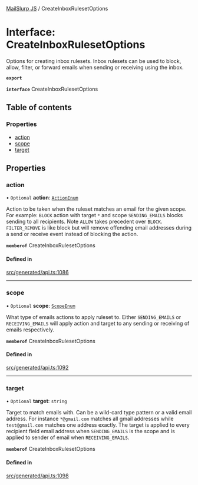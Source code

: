 [MailSlurp JS](../README.md) / CreateInboxRulesetOptions

# Interface: CreateInboxRulesetOptions

Options for creating inbox rulesets. Inbox rulesets can be used to block, allow, filter, or forward emails when sending or receiving using the inbox.

**`export`**

**`interface`** CreateInboxRulesetOptions

## Table of contents

### Properties

- [action](CreateInboxRulesetOptions.md#action)
- [scope](CreateInboxRulesetOptions.md#scope)
- [target](CreateInboxRulesetOptions.md#target)

## Properties

### action

• `Optional` **action**: [`ActionEnum`](../enums/CreateInboxRulesetOptions.ActionEnum.md)

Action to be taken when the ruleset matches an email for the given scope. For example: `BLOCK` action with target `*` and scope `SENDING_EMAILS` blocks sending to all recipients. Note `ALLOW` takes precedent over `BLOCK`. `FILTER_REMOVE` is like block but will remove offending email addresses during a send or receive event instead of blocking the action.

**`memberof`** CreateInboxRulesetOptions

#### Defined in

[src/generated/api.ts:1086](https://github.com/mailslurp/mailslurp-client/blob/5a5ba59/src/generated/api.ts#L1086)

___

### scope

• `Optional` **scope**: [`ScopeEnum`](../enums/CreateInboxRulesetOptions.ScopeEnum.md)

What type of emails actions to apply ruleset to. Either `SENDING_EMAILS` or `RECEIVING_EMAILS` will apply action and target to any sending or receiving of emails respectively.

**`memberof`** CreateInboxRulesetOptions

#### Defined in

[src/generated/api.ts:1092](https://github.com/mailslurp/mailslurp-client/blob/5a5ba59/src/generated/api.ts#L1092)

___

### target

• `Optional` **target**: `string`

Target to match emails with. Can be a wild-card type pattern or a valid email address. For instance `*@gmail.com` matches all gmail addresses while `test@gmail.com` matches one address exactly. The target is applied to every recipient field email address when `SENDING_EMAILS` is the scope and is applied to sender of email when `RECEIVING_EMAILS`.

**`memberof`** CreateInboxRulesetOptions

#### Defined in

[src/generated/api.ts:1098](https://github.com/mailslurp/mailslurp-client/blob/5a5ba59/src/generated/api.ts#L1098)
